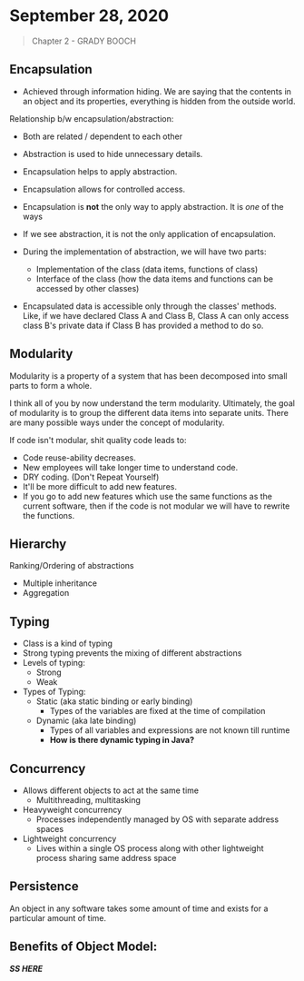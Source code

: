 # September 28, 2020
> Chapter 2 - GRADY BOOCH

## Encapsulation
- Achieved through information hiding. We are saying that the contents in an object and its properties, everything is hidden from the outside world.

Relationship b/w encapsulation/abstraction:
- Both are related / dependent to each other
- Abstraction is used to hide unnecessary details.
- Encapsulation helps to apply abstraction.
- Encapsulation allows for controlled access.
- Encapsulation is **not** the only way to apply abstraction. It is *one* of the ways
- If we see abstraction, it is not the only application of encapsulation.

- During the implementation of abstraction, we will have two parts:
	- Implementation of the class (data items, functions of class)
	- Interface of the class (how the data items and functions can be accessed by other classes)

- Encapsulated data is accessible only through the classes' methods. Like, if we have declared Class A and Class B, Class A can only access class B's private data if Class B has provided a method to do so.

## Modularity
Modularity is a property of a system that has been decomposed into small parts to form a whole.

I think all of you by now understand the term modularity. Ultimately, the goal of modularity is to group the different data items into separate units. There are many possible ways under the concept of modularity. 

If code isn't modular, shit quality code leads to:
- Code reuse-ability decreases.
- New employees will take longer time to understand code.
- DRY coding. (Don't Repeat Yourself)
- It'll be more difficult to add new features.
- If you go to add new features which use the same functions as the current software, then if the code is not modular we will have to rewrite the functions.


## Hierarchy
Ranking/Ordering of abstractions
- Multiple inheritance
- Aggregation

## Typing
- Class is a kind of typing
- Strong typing prevents the mixing of different abstractions
- Levels of typing:
	- Strong 
	- Weak
- Types of Typing:
	- Static (aka static binding or early binding)
		- Types of the variables are fixed at the time of compilation
	- Dynamic (aka late binding)
		- Types of all variables and expressions are not known till runtime
		- **How is there dynamic typing in Java?** 

## Concurrency
- Allows different objects to act at the same time
	- Multithreading, multitasking
- Heavyweight concurrency
	- Processes independently managed by OS with separate address spaces
- Lightweight concurrency
	- Lives within a single OS process along with other lightweight process sharing same address space

## Persistence
An object in any software takes some amount of time and exists for a particular amount of time.


## Benefits of Object Model:
***SS HERE***

